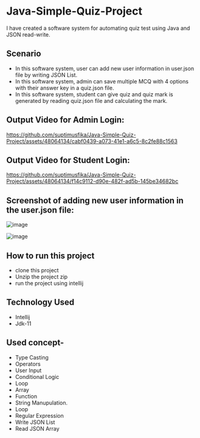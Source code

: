 # Java-Simple-Quiz-Project
I have created a software system for automating quiz test using Java and JSON read-write.

## Scenario
- In this software system, user can add new user information in user.json file by writing JSON List.
- In this software system, admin can save multiple MCQ with 4 options with their answer key in a quiz.json file.
- In this software system, student can give quiz and quiz mark is generated by reading quiz.json file and calculating the mark.

## Output Video for Admin Login:
https://github.com/suptimusfika/Java-Simple-Quiz-Project/assets/48064134/cabf0439-a073-41e1-a6c5-8c2fe88c1563

## Output Video for Student Login:
https://github.com/suptimusfika/Java-Simple-Quiz-Project/assets/48064134/f14c9112-d90e-482f-ad5b-145be34682bc

## Screenshot of adding new user information in the user.json file:
![image](https://github.com/suptimusfika/Java-Simple-Quiz-Project/assets/48064134/8389c422-1ed6-4fd6-83cc-ad03804a8bc1)

![image](https://github.com/suptimusfika/Java-Simple-Quiz-Project/assets/48064134/fe30fbb9-9fbe-422b-b727-137a1f90171e)

## How to run this project
- clone this project
- Unzip the project zip
- run the project using intellij

## Technology Used
- Intellij
- Jdk-11
  
## Used concept-
- Type Casting
- Operators
- User Input
- Conditional Logic
- Loop
- Array
- Function
- String Manupulation.
- Loop
- Regular Expression
- Write JSON List
- Read JSON Array
  
